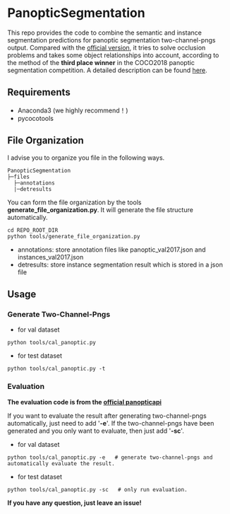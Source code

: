 # PanopticSegmentation
This repo provides the code to combine the semantic and instance segmentation predictions for panoptic segmentation two-channel-pngs output. Compared with the [official version](https://github.com/cocodataset/panopticapi), it tries to solve occlusion problems and takes some object relationships into account, according to the method of the **third place winner** in the COCO2018 panoptic segmentation competition. A detailed description can be found [here](http://presentations.cocodataset.org/ECCV18/COCO18-Panoptic-PKU_360.pdf). 

## Requirements
+ Anaconda3 (we highly recommend！)
+ pycocotools

## File Organization
I advise you to organize you file in the following ways.

```
PanopticSegmentation
├─files
  ├─annotations
  |─detresults
```

You can form the file organization by the tools **generate_file_organization.py**. It will generate the file structure automatically.

```
cd REPO_ROOT_DIR
python tools/generate_file_organization.py
```
  
+ annotations: store annotation files like panoptic_val2017.json and instances_val2017.json
+ detresults: store instance segmentation result which is stored in a json file

## Usage
### Generate Two-Channel-Pngs
+ for val dataset
```
python tools/cal_panoptic.py
```
+ for test dataset
```
python tools/cal_panoptic.py -t
```

### Evaluation
**The evaluation code is from the [official panopticapi](https://github.com/cocodataset/panopticapi)**

If you want to evaluate the result after generating two-channel-pngs automatically, just need to add '**-e**'. If the two-channel-pngs have been generated and you only want to evaluate, then just add '**-sc**'.
+ for val dataset
```
python tools/cal_panoptic.py -e   # generate two-channel-pngs and automatically evaluate the result.
```
+ for test dataset
```
python tools/cal_panoptic.py -sc   # only run evaluation.
```

**If you have any question, just leave an issue!**
